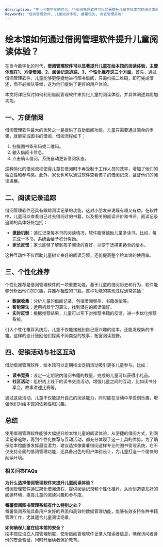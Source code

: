 ```yaml
---
description: "在当今数字化的时代，**借阅管理软件可以显著提升儿童在绘本馆的阅读体验，主要体现在1、方便借阅、2、阅读记录追踪、3、个性化推荐这三个方面**。首先，通过借阅管理软件，儿童能够更便捷地进行图书借阅，只需扫描二维码，即可完成借还，而不必排队等候，这为他们提供了更好的用户体验。 "
keywords: "借阅管理软件, 儿童阅读体验, 番薯借阅, 读者管理系统"
---
```

# 绘本馆如何通过借阅管理软件提升儿童阅读体验？

在当今数字化的时代，**借阅管理软件可以显著提升儿童在绘本馆的阅读体验，主要体现在1、方便借阅、2、阅读记录追踪、3、个性化推荐这三个方面**。首先，通过借阅管理软件，儿童能够更便捷地进行图书借阅，只需扫描二维码，即可完成借还，而不必排队等候，这为他们提供了更好的用户体验。 

本文将详细探讨如何利用借阅管理软件来优化儿童的阅读体验，并具体阐述其附加功能。

## 一、方便借阅

借阅管理软件最大的优势之一是提供了自助借阅功能。儿童只需要通过简单的步骤，就能完成图书的借阅，借阅流程如下：

1. 扫描图书条形码或二维码。
2. 输入借阅卡信息。
3. 点击确认借阅，系统自动更新借阅状态。

这种简化的借阅流程使得儿童在借阅时不再受制于工作人员的效率，增加了他们的独立性和参与感。此外，家长也可以通过软件查看孩子的借阅记录，监督他们的阅读进展。

## 二、阅读记录追踪

借阅管理软件还具有跟踪阅读记录的功能，这对小朋友来说既有趣又有益。在软件中，儿童可以查看自己过去借阅过的书籍，以及相关的阅读评价和书评。阅读记录追踪的具体好处包括：

- **激励机制**：通过记录每本书的阅读情况，软件能够鼓励儿童多读书。比如，每完成一本书，系统会给予积分奖励。
- **家长反馈**：家长能够了解到孩子阅读的喜好，以便于选择更适合的绘本。

这种互动性不仅帮助儿童树立良好的阅读习惯，还能提高整个绘本馆的使用率。

## 三、个性化推荐

个性化推荐是借阅管理软件的一项重要功能。基于儿童的借阅历史和行为，软件能够分析出他们的兴趣，并推荐相应的书籍。这种功能的实现过程通常包括：

- **数据收集**：分析儿童的借阅记录，包括借阅频率、书籍类型等。
- **智能算法**：运用机器学习算法，找到潜在的阅读偏好。
- **实时反馈**：根据推荐结果，儿童可以写下对推荐书籍的反馈，进一步优化推荐系统。

引入个性化推荐系统后，儿童不仅能接触到自己感兴趣的绘本，还能发现新的书籍。这样的设计鼓励他们探索不同类型的故事，拓宽阅读视野。

## 四、促销活动与社区互动

借助借阅管理软件，绘本馆可以定期推出促销活动吸引更多儿童参与。比如：

- **读书竞赛**：设定一定期限内借阅书籍的数量，完成的儿童可以获得小礼品。
- **社区活动**：组织线上线下的读书交流活动，增强儿童之间的互动，比如读书分享会，故事讲述比赛等。

通过这些活动，儿童不仅能提升自己的阅读能力，同时能在活动中享受到乐趣，增强他们对绘本馆的依赖性和兴趣。

## 总结

使用借阅管理软件能够大幅提升绘本馆儿童的阅读体验，从便捷的借阅方式，到阅读记录追踪，再到个性化推荐与互动活动，都充分体现了这一工具的优势。为了确保绘本馆能够发挥最佳潜力，建议选择像番薯借阅这样专业的图书管理系统，它不仅支持全面的借阅管理功能，还具备出色的用户体验设计，为儿童打造一个愉快的阅读环境。

### 相关问答FAQs

**为什么选择借阅管理软件来提升儿童阅读体验？**  
借阅管理软件通过简化借阅流程、提供阅读记录和个性化推荐，从而创造更友好的阅读环境，提高儿童的阅读兴趣和参与度。

**番薯借阅图书管理系统有什么特别之处？**  
番薯借阅系统具备用户友好的界面和高效的数据管理功能，能够有效支持各种书籍管理工作，尤其适合儿童阅读场景。

**如何确保儿童在绘本馆的安全？**  
绘本馆应设立入馆管理制度，使用借阅管理软件记录入馆读者信息，确保访问者身份的安全验证，同时开展读者保护教育。
